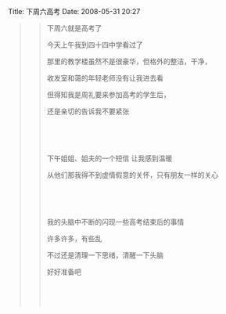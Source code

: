 Title: 下周六高考
Date: 2008-05-31 20:27

<p> </p> 
<blockquote dir="ltr"  > 
 <blockquote dir="ltr"  > 
  <p>下周六就是高考了</p> 
  <p>今天上午我到四十四中学看过了</p> 
  <p>那里的教学楼虽然不是很豪华，但格外的整洁，干净，</p> 
  <p>收发室和蔼的年轻老师没有让我进去看</p> 
  <p>但得知我是周礼要来参加高考的学生后，</p> 
  <p>还是亲切的告诉我不要紧张</p> 
  <p>&nbsp;</p> 
  <p>&nbsp;</p> 
  <p>下午姐姐、姐夫的一个短信 让我感到温暖</p> 
  <p>从他们那我得不到虚情假意的关怀，只有朋友一样的关心</p> 
  <p>&nbsp;</p> 
  <p>&nbsp;</p> 
  <p>我的头脑中不断的闪现一些高考结束后的事情</p> 
  <p>许多许多，有些乱</p> 
  <p>不过还是清理一下思绪，清醒一下头脑</p> 
  <p>好好准备吧</p> 
  <p>&nbsp;</p> 
  <p>&nbsp;</p> 
 </blockquote> 
</blockquote>
